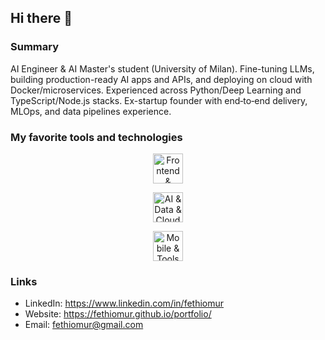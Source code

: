 ## Hi there 👋

### Summary

AI Engineer & AI Master's student (University of Milan). Fine-tuning LLMs, building production-ready AI apps and APIs, and deploying on cloud with Docker/microservices. Experienced across Python/Deep Learning and TypeScript/Node.js stacks. Ex-startup founder with end‑to‑end delivery, MLOps, and data pipelines experience.

### My favorite tools and technologies

<div align="center">
  <p>
    <img src="https://skillicons.dev/icons?i=nextjs,react,ts,nodejs,nestjs,express,prisma,postgres,supabase,tailwind,docker&perline=11" height="48" alt="Frontend & Backend" />
  </p>
  <p>
    <img src="https://skillicons.dev/icons?i=python,pytorch,tensorflow,redis,mongodb,mysql,aws,azure,gcp,linux,git&perline=11" height="48" alt="AI & Data & Cloud & Tools" />
  </p>
  <p>
    <img src="https://skillicons.dev/icons?i=flutter,dart,unity,cs,github,postman,vscode,figma,html,css,js&perline=11" height="48" alt="Mobile & Tools & Design" />
  </p>
</div>

### Links
- LinkedIn: https://www.linkedin.com/in/fethiomur
- Website: https://fethiomur.github.io/portfolio/
- Email: fethiomur@gmail.com